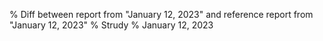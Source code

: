 % Diff between report from "January 12, 2023" and reference report from "January 12, 2023"
% Strudy
% January 12, 2023


